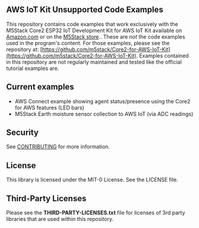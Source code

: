 ## AWS IoT Kit Unsupported Code Examples

This repository contains code examples that work exclusively with the M5Stack Core2 ESP32 IoT Development Kit for AWS IoT Kit available on [Amazon.com](https://www.amazon.com/dp/B08VGRZYJR) or on the [M5Stack store](https://m5stack.com/products/m5stack-core2-esp32-iot-development-kit-for-aws-iot-edukit).. These are _not_ the code examples used in the program's content. For those examples, please see the repository at: [https://github.com/m5stack/Core2-for-AWS-IoT-Kit](https://github.com/m5stack/Core2-for-AWS-IoT-Kit). Examples contained in this repository are not regularly maintained and tested like the official tutorial examples are.

## Current examples
* AWS Connect example showing agent status/presence using the Core2 for AWS features (LED bars)
* M5Stack Earth moisture sensor collection to AWS IoT (via ADC readings)

## Security

See [CONTRIBUTING](CONTRIBUTING.md#security-issue-notifications) for more information.

## License

This library is licensed under the MIT-0 License. See the LICENSE file.

## Third-Party Licenses

Please see the **THIRD-PARTY-LICENSES.txt** file for licenses of 3rd party libraries that are used within this repository.
